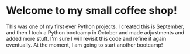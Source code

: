 # Welcome to my small coffee shop!
This was one of my first ever Python projects. I created this is September, and then I took a Python bootcamp in October and made adjustments and added more stuff. I'm sure I will revisit this code and refine it again eventually. At the moment, I am going to start another bootcamp!
